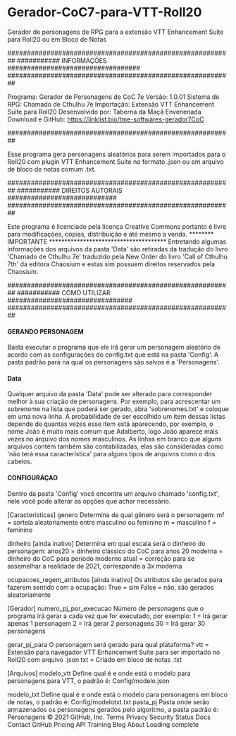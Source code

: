 # Gerador-CoC7-para-VTT-Roll20
Gerador de personagens de RPG para a extensão  VTT Enhancement Suite para Roll20 ou em Bloco de Notas

##########################################################
########### INFORMAÇÕES ##################################
##########################################################

Programa: Gerador de Personagens de CoC 7e
Versão: 1.0.01
Sistema de RPG: Chamado de Cthulhu 7e
Importação: Extensão VTT Enhancement Suite para Roll20
Desenvolvido por: Taberna da Maçã Envenenada
Download e GitHub: https://linklist.bio/tme-softwares-gerador7CoC

##########################################################

Esse programa gera personagens aleatórios para serem
importados para o Roll20 com plugin VTT Enhancement
Suite no formato .json ou em arquivo de bloco de notas
comum .txt.

##########################################################
########### DIREITOS AUTORAIS ############################
##########################################################

Este programa é licenciado pela licença Creative Commons
portanto é livre para modificações, cópias, distribuição
e até mesmo a venda.
******** IMPORTANTE **************************************
Entretando algumas informações dos arquivos da pasta 'Data'
são retiradas da tradução do livro 'Chamado de Cthulhu 7e'
traduzido pela New Order do livro 'Call of Cthulhu 7th' da
editora Chaosium e estas sim possuem direitos reservados
pela Chaosium.

##########################################################
########### COMO UTILIZAR ################################
##########################################################

#### GERANDO PERSONAGEM ##################################

Basta executar o programa que ele irá gerar um personagem
aleatório de acordo com as configurações do config.txt que
está na pasta 'Config'. A pasta padrão para na qual os
personagens são salvos é a 'Personagens'.

#### Data ################################################

Qualquer arquivo da pasta 'Data' pode ser alterado para
corresponder melhor à sua criação de personagens.
Por exemplo, para acrescentar um sobrenome na lista que
poderá ser gerado, abra 'sobrenomes.txt' e coloque em uma
nova linha.
A probabilidade de ser escolhido um item dessas listas
depende de quantas vezes esse item está aparecendo, por
exemplo, o nome João é muito mais comum que Adalberto,
logo João aparece mais vezes no arquivo dos nomes
masculinos.
As linhas em branco que alguns arquivos contém também são
contabilizadas, elas são consideradas como 'não terá essa
característica' para alguns tipos de arquivos como o dos
cabelos.

#### CONFIGURAÇAO ########################################

Dentro da pasta 'Config' você encontra um arquivo chamado
'config.txt', nele você pode alterar as opções que achar
necessário.

[Caracteristicas]
genero
	Determina de qual gênero será o personagem:
	mf = sorteia aleatoriamente entre masculino ou feminino
	m = masculino
	f = feminino

dinheiro [ainda inativo]
	Determina em qual escala será o dinheiro do personagem:
	anos20 = dinheiro clássico do CoC para anos 20
	moderna = dinheiro do CoC para período moderno
	atual = correção para se assemelhar à realidade de 2021, corresponde a 3x moderna

ocupacoes_regem_atributos [ainda inativo]
	Os atributos são gerados para fazerem sentido com a ocupação:
	True = sim
	False = não, são gerados aleatoriamente

[Gerador]
numero_pj_por_execucao
	Número de personagens que o programa irá gerar a cada vez que for executado, por exemplo:
	1 = Irá gerar apenas 1 personagem
	2 = Irá gerar 2 personagens
	30 = Irá gerar 30 personagens

gerar_pj_para
	O personagem será gerado para qual plataforma?
	vtt = Extensão para navegador VTT Enhancement Suite para ser importado no Roll20 com arquivo .json
	txt = Criado em bloco de notas .txt

[Arquivos]
modelo_vtt
	Define qual é e onde está o modelo para personagens para VTT, o padrão é:
	Config/modelo.json

modelo_txt
	Define qual é e onde está o modelo para personagens em bloco de notas, o padrão é:
	Config/modelotxt.txt
pasta_pj
	Pasta onde serão armazenados os personagens gerados pelo algoritmo, a pasta padrão é:
	Personagens
© 2021 GitHub, Inc.
Terms
Privacy
Security
Status
Docs
Contact GitHub
Pricing
API
Training
Blog
About
Loading complete
